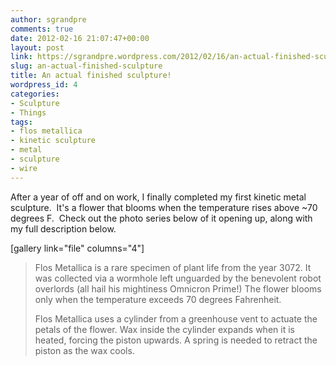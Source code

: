 ```yaml
---
author: sgrandpre
comments: true
date: 2012-02-16 21:07:47+00:00
layout: post
link: https://sgrandpre.wordpress.com/2012/02/16/an-actual-finished-sculpture/
slug: an-actual-finished-sculpture
title: An actual finished sculpture!
wordpress_id: 4
categories:
- Sculpture
- Things
tags:
- flos metallica
- kinetic sculpture
- metal
- sculpture
- wire
---
```


After a year of off and on work, I finally completed my first kinetic metal sculpture.  It's a flower that blooms when the temperature rises above ~70 degrees F.  Check out the photo series below of it opening up, along with my full description below.

[gallery link="file" columns="4"]


<blockquote>Flos Metallica is a rare specimen of plant life from the year 3072. It was collected via a wormhole left unguarded by the benevolent robot overlords (all hail his mightiness Omnicron Prime!) The flower blooms only when the temperature exceeds 70 degrees Fahrenheit.

Flos Metallica uses a cylinder from a greenhouse vent to actuate the petals of the flower. Wax inside the cylinder expands when it is heated, forcing the piston upwards. A spring is needed to retract the piston as the wax cools.</blockquote>
